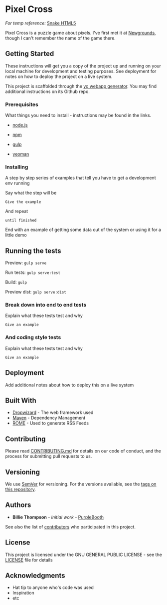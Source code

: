 # Pixel Cross

_For temp reference:_
[Snake HTML5](http://www.competa.com/blog/how-to-build-a-snake-game-using-javascript-and-html5-canvas/)

Pixel Cross is a puzzle game about pixels. I've first met it at [Newgrounds](http://www.newgrounds.com/),
though I can't remember the name of the game there.

## Getting Started

These instructions will get you a copy of the project up and running on your local machine for development and testing purposes. See deployment for notes on how to deploy the project on a live system.

This project is scaffolded through the [yo webapp generator](https://github.com/yeoman/generator-webapp#readme).
You may find additional instructions on its Github repo.

### Prerequisites

What things you need to install - instructions may be found in the links.

* [node.js](https://nodejs.org/)

* [npm](https://www.npmjs.com/)

* [gulp](https://gulpjs.com/)

* [yeoman](http://yeoman.io/)

### Installing

A step by step series of examples that tell you have to get a development env running

Say what the step will be

```
Give the example
```

And repeat

```
until finished
```

End with an example of getting some data out of the system or using it for a little demo

## Running the tests

Preview: `gulp serve`

Run tests: `gulp serve:test`

Build: `gulp`

Preview dist: `gulp serve:dist`

### Break down into end to end tests

Explain what these tests test and why

```
Give an example
```

### And coding style tests

Explain what these tests test and why

```
Give an example
```

## Deployment

Add additional notes about how to deploy this on a live system

## Built With

* [Dropwizard](http://www.dropwizard.io/1.0.2/docs/) - The web framework used
* [Maven](https://maven.apache.org/) - Dependency Management
* [ROME](https://rometools.github.io/rome/) - Used to generate RSS Feeds

## Contributing

Please read [CONTRIBUTING.md](https://gist.github.com/PurpleBooth/b24679402957c63ec426) for details on our code of conduct, and the process for submitting pull requests to us.

## Versioning

We use [SemVer](http://semver.org/) for versioning. For the versions available, see the [tags on this repository](https://github.com/your/project/tags).

## Authors

* **Billie Thompson** - *Initial work* - [PurpleBooth](https://github.com/PurpleBooth)

See also the list of [contributors](https://github.com/your/project/contributors) who participated in this project.

## License

This project is licensed under the GNU GENERAL PUBLIC LICENSE - see the [LICENSE](LICENSE) file for details

## Acknowledgments

* Hat tip to anyone who's code was used
* Inspiration
* etc
